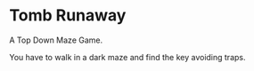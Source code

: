 Tomb Runaway
============

A Top Down Maze Game.

You have to walk in a dark maze and find the key avoiding traps.
